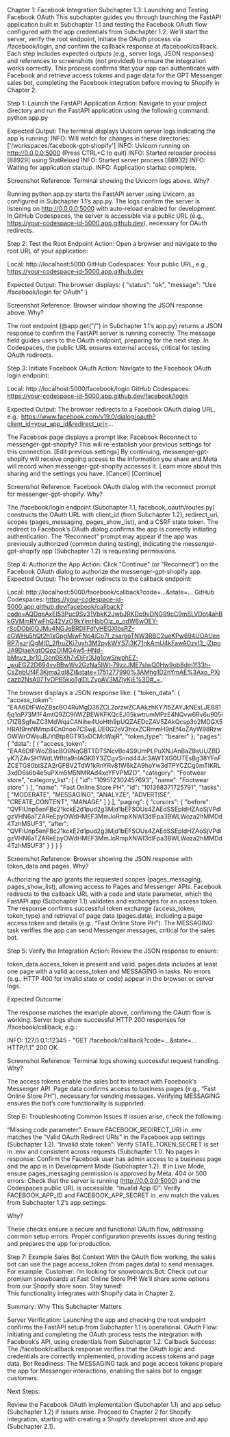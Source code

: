 Chapter 1: Facebook Integration
Subchapter 1.3: Launching and Testing Facebook OAuth
This subchapter guides you through launching the FastAPI application built in Subchapter 1.1 and testing the Facebook OAuth flow configured with the app credentials from Subchapter 1.2. We’ll start the server, verify the root endpoint, initiate the OAuth process via /facebook/login, and confirm the callback response at /facebook/callback. Each step includes expected outputs (e.g., server logs, JSON responses) and references to screenshots (not provided) to ensure the integration works correctly. This process confirms that your app can authenticate with Facebook and retrieve access tokens and page data for the GPT Messenger sales bot, completing the Facebook integration before moving to Shopify in Chapter 2.

Step 1: Launch the FastAPI Application
Action: Navigate to your project directory and run the FastAPI application using the following command:
python app.py

Expected Output: The terminal displays Uvicorn server logs indicating the app is running:
INFO:     Will watch for changes in these directories: ['/workspaces/facebook-gpt-shopify']
INFO:     Uvicorn running on http://0.0.0.0:5000 (Press CTRL+C to quit)
INFO:     Started reloader process [88929] using StatReload
INFO:     Started server process [88932]
INFO:     Waiting for application startup.
INFO:     Application startup complete.

Screenshot Reference: Terminal showing the Uvicorn logs above.
Why?

Running python app.py starts the FastAPI server using Uvicorn, as configured in Subchapter 1.1’s app.py.
The logs confirm the server is listening on http://0.0.0.0:5000 with auto-reload enabled for development.
In GitHub Codespaces, the server is accessible via a public URL (e.g., https://your-codespace-id-5000.app.github.dev), necessary for OAuth redirects.


Step 2: Test the Root Endpoint
Action: Open a browser and navigate to the root URL of your application:

Local: http://localhost:5000
GitHub Codespaces: Your public URL, e.g., https://your-codespace-id-5000.app.github.dev

Expected Output: The browser displays:
{
  "status": "ok",
  "message": "Use /facebook/login for OAuth"
}

Screenshot Reference: Browser window showing the JSON response above.
Why?

The root endpoint (@app.get("/") in Subchapter 1.1’s app.py) returns a JSON response to confirm the FastAPI server is running correctly.
The message field guides users to the OAuth endpoint, preparing for the next step.
In Codespaces, the public URL ensures external access, critical for testing OAuth redirects.


Step 3: Initiate Facebook OAuth
Action: Navigate to the Facebook OAuth login endpoint:

Local: http://localhost:5000/facebook/login
GitHub Codespaces: https://your-codespace-id-5000.app.github.dev/facebook/login

Expected Output: The browser redirects to a Facebook OAuth dialog URL, e.g.:
https://www.facebook.com/v19.0/dialog/oauth?client_id=your_app_id&redirect_uri=...

The Facebook page displays a prompt like:
Facebook
Reconnect to messenger-gpt-shopify?
This will re-establish your previous settings for this connection.
[Edit previous settings]
By continuing, messenger-gpt-shopify will receive ongoing access to the information you share and Meta will record when messenger-gpt-shopify accesses it. Learn more about this sharing and the settings you have.
[Cancel] [Continue]

Screenshot Reference: Facebook OAuth dialog with the reconnect prompt for messenger-gpt-shopify.
Why?

The /facebook/login endpoint (Subchapter 1.1, facebook_oauth/routes.py) constructs the OAuth URL with client_id (from Subchapter 1.2), redirect_uri, scopes (pages_messaging, pages_show_list), and a CSRF state token.
The redirect to Facebook’s OAuth dialog confirms the app is correctly initiating authentication.
The “Reconnect” prompt may appear if the app was previously authorized (common during testing), indicating the messenger-gpt-shopify app (Subchapter 1.2) is requesting permissions.


Step 4: Authorize the App
Action: Click "Continue" (or “Reconnect”) on the Facebook OAuth dialog to authorize the messenger-gpt-shopify app.
Expected Output: The browser redirects to the callback endpoint:

Local: http://localhost:5000/facebook/callback?code=...&state=...
GitHub Codespaces: https://your-codespace-id-5000.app.github.dev/facebook/callback?code=AQDqeAxEI53Puc9Sv31VbkK2JwbJRKDp9vDNG99cC9mSLVDot4ahBkGVMmRYwFhQ42VzO9kYlnrHbbOiz_o_odW6wOEY-rSoDObi0QJMu4NGJeBRDIIFdfvHEGXlbsRZ-eGWHu5hQt2h1xGpgMiwFNp4jCp7I_zsargoTNW3RBC2ueKPw694UOAUenRP7jszrjQgMID_2fhuZKi7uyh3M2pykWYS7i3K71nkAmU4kFawAOzvI3_jZtpoJA9DiaeXqtOQpzOIMG4w5-HNd-bMnvz_br10_Gon08Xh7vDiFr3Ug1owSiwphEZ-_wuEGZ2D694vvBBwWv2GzNa5IWl-79zzJME7slwQ0Hw9ob8dm1f33h-CsZnbUf4F3Kjma2qI8ZI&state=1751277990%3AMhg1D2nYmAE%3Axo_PXjcazb2NsA07TvOPB5kioTgIDLZypAV3MZjyKiE%3D#_=_

The browser displays a JSON response like:
{
  "token_data": {
    "access_token": "EAA6DtFWoZBscBO4RuMgD36ZCL2orzwZCAAkzhKY7l5ZAYJkNEsLJEB81fjq1oP73M1F4mtQ9ZC9iWlZBEWKFKQcEJ05kwtrumMPzE4NQvw6Rv6u905it7lZBSgfwZC3MdWqaCANIhe4UoHth9pUQZAEDcZAV5ZAkQcsp3o2MDGX5HRAt9rnNMmp4Cn0noo7CSwjLUE0G2eV3hxxZCRmmH9nEf4oZAyW98RzwGWWrOWsuBJYtBtp8GT93xDCMcWajR",
    "token_type": "bearer"
  },
  "pages": {
    "data": [
      {
        "access_token": "EAA6DtFWoZBscBO9NqGBTTDTSNcvBo4S9UmPLPuXNJAnBaZBsUUZBDyK7jZAvSH1WdLWfltta9nlAGK6Y3ZCgvSnnd44Jc3AWTXG0UTEsBg38YFnFZCETG80btSZA2rGFBV2TdW1kRnYRv81W6kZA9hoYw3dTPYCZCg0mTIKRL3xdD6s6b4e5uPXm5M5NMRAd4xeYFVPMZD",
        "category": "Footwear store",
        "category_list": [
          {
            "id": "109512302457693",
            "name": "Footwear store"
          }
        ],
        "name": "Fast Online Store PH",
        "id": "101368371725791",
        "tasks": [
          "MODERATE",
          "MESSAGING",
          "ANALYZE",
          "ADVERTISE",
          "CREATE_CONTENT",
          "MANAGE"
        ]
      }
    ],
    "paging": {
      "cursors": {
        "before": "QVFIUnp5enFBc21kckE2d1pud2g3Mjd1bEFSOUs4ZAEdSSEpIdHZAoSjVPdlgzVHN6aTZAReEpyOWdHMEF3MmJoRmpXNWI3dlFpa3BWLWoza2hMMDd4TzhMSUF3",
        "after": "QVFIUnp5enFBc21kckE2d1pud2g3Mjd1bEFSOUs4ZAEdSSEpIdHZAoSjVPdlgzVHN6aTZAReEpyOWdHMEF3MmJoRmpXNWI3dlFpa3BWLWoza2hMMDd4TzhMSUF3"
      }
    }
  }
}

Screenshot Reference: Browser showing the JSON response with token_data and pages.
Why?

Authorizing the app grants the requested scopes (pages_messaging, pages_show_list), allowing access to Pages and Messenger APIs.
Facebook redirects to the callback URL with a code and state parameter, which the FastAPI app (Subchapter 1.1) validates and exchanges for an access token.
The response confirms successful token exchange (access_token, token_type) and retrieval of page data (pages.data), including a page access token and details (e.g., “Fast Online Store PH”).
The MESSAGING task verifies the app can send Messenger messages, critical for the sales bot.


Step 5: Verify the Integration
Action: Review the JSON response to ensure:

token_data.access_token is present and valid.
pages.data includes at least one page with a valid access_token and MESSAGING in tasks.
No errors (e.g., HTTP 400 for invalid state or code) appear in the browser or server logs.

Expected Outcome:

The response matches the example above, confirming the OAuth flow is working.
Server logs show successful HTTP 200 responses for /facebook/callback, e.g.:

INFO:     127.0.0.1:12345 - "GET /facebook/callback?code=...&state=... HTTP/1.1" 200 OK

Screenshot Reference: Terminal logs showing successful request handling.
Why?

The access tokens enable the sales bot to interact with Facebook’s Messenger API.
Page data confirms access to business pages (e.g., “Fast Online Store PH”), necessary for sending messages.
Verifying MESSAGING ensures the bot’s core functionality is supported.


Step 6: Troubleshooting Common Issues
If issues arise, check the following:

“Missing code parameter”: Ensure FACEBOOK_REDIRECT_URI in .env matches the “Valid OAuth Redirect URIs” in the Facebook app settings (Subchapter 1.2).
“Invalid state token”: Verify STATE_TOKEN_SECRET is set in .env and consistent across requests (Subchapter 1.1).
No pages in response: Confirm the Facebook user has admin access to a business page and the app is in Development Mode (Subchapter 1.2). If in Live Mode, ensure pages_messaging permission is approved by Meta.
404 or 500 errors: Check that the server is running (http://0.0.0.0:5000) and the Codespaces public URL is accessible.
“Invalid App ID”: Verify FACEBOOK_APP_ID and FACEBOOK_APP_SECRET in .env match the values from Subchapter 1.2’s app settings.

Why?

These checks ensure a secure and functional OAuth flow, addressing common setup errors.
Proper configuration prevents issues during testing and prepares the app for production.


Step 7: Example Sales Bot Context
With the OAuth flow working, the sales bot can use the page access_token (from pages.data) to send messages. For example:
Customer: I’m looking for snowboards.Bot: Check out our premium snowboards at Fast Online Store PH! We’ll share some options from our Shopify store soon. Stay tuned!  
This functionality integrates with Shopify data in Chapter 2.

Summary: Why This Subchapter Matters

Server Verification: Launching the app and checking the root endpoint confirms the FastAPI setup from Subchapter 1.1 is operational.
OAuth Flow: Initiating and completing the OAuth process tests the integration with Facebook’s API, using credentials from Subchapter 1.2.
Callback Success: The /facebook/callback response verifies that the OAuth logic and credentials are correctly implemented, providing access tokens and page data.
Bot Readiness: The MESSAGING task and page access tokens prepare the app for Messenger interactions, enabling the sales bot to engage customers.

Next Steps:

Review the Facebook OAuth implementation (Subchapter 1.1) and app setup (Subchapter 1.2) if issues arise.
Proceed to Chapter 2 for Shopify integration, starting with creating a Shopify development store and app (Subchapter 2.1).
